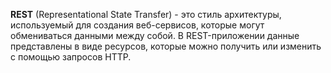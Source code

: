 **REST** (Representational State Transfer) - это стиль архитектуры, используемый для создания веб-сервисов, которые могут обмениваться данными между собой. В REST-приложении данные представлены в виде ресурсов, которые можно получить или изменить с помощью запросов HTTP.